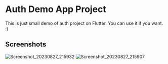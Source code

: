 # Auth Demo App Project
This is just small demo of auth project on Flutter.
You can use it if you want. :)

## Screenshots
![Screenshot_20230827_215932](https://github.com/val3rkq/Auth/assets/87361814/9e53b499-00b3-4c9b-a17d-78850d050869)
![Screenshot_20230827_215907](https://github.com/val3rkq/Auth/assets/87361814/fa6a1271-354a-42e0-b579-bd02956c9b9f)
